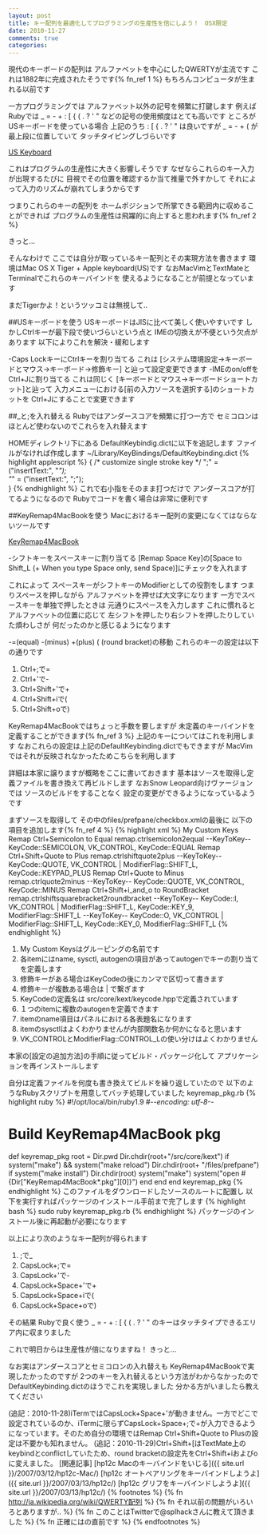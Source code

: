 ```yaml
---
layout: post
title: キー配列を最適化してプログラミングの生産性を倍にしよう！　OSX限定
date: 2010-11-27
comments: true
categories:
---
```



現代のキーボードの配列は
アルファベットを中心にしたQWERTYが主流です
これは1882年に完成されたそうです{% fn_ref 1 %}
もちろんコンピュータが生まれる以前です

一方プログラミングでは
アルファベット以外の記号を頻繁に打鍵します
例えばRubyでは _ = - + : [ { ( . ? ' "
などの記号の使用頻度はとても高いです
ところがUSキーボードを使っている場合
上記のうち : [ { . ? ' " は良いですが
_ = - + ( が最上段に位置していて
タッチタイピングしづらいです

[US Keyboard](http://en.wikipedia.org/wiki/File:Apple_iMac_Keyboard_A1242.JPG)

これはプログラムの生産性に大きく影響しそうです
なぜならこれらのキー入力が出現するたびに
目視でその位置を確認するか当て推量で外すかして
それによって入力のリズムが崩れてしまうからです

つまりこれらのキーの配列を
ホームポジションで所掌できる範囲内に収めることができれば
プログラムの生産性は飛躍的に向上すると思われます{% fn_ref 2 %}

きっと...

そんなわけで
ここでは自分が取っているキー配列とその実現方法を書きます
環境はMac OS X Tiger + Apple keyboard(US)です
なおMacVimとTextMateとTerminalでこれらのキーバインドを
使えるようになることが前提となっています

まだTigerかよ！というツッコミは無視して..

##USキーボードを使う
USキーボードはJISに比べて美しく使いやすいです
しかしCtrlキーが最下段で使いづらいという点と
IMEの切換えが不便という欠点があります
以下によりこれを解決・緩和します

-Caps LockキーにCtrlキーを割り当てる
これは
[システム環境設定->キーボードとマウス->キーボード->修飾キー]
と辿って設定変更できます
-IMEのon/offをCtrl+Jに割り当てる
これは同じく
[キーボードとマウス->キーボードショートカット]と辿って
入力メニューにおける[前の入力ソースを選択する]のショートカットを
Ctrl+Jにすることで変更できます

##_と;を入れ替える
Rubyではアンダースコアを頻繁に打つ一方で
セミコロンはほとんど使わないのでこれらを入れ替えます

HOMEディレクトリ下にある
DefaultKeybindig.dictに以下を追記します
ファイルがなければ作成します
~/Library/KeyBindings/DefaultKeybinding.dict
{% highlight applescript %}
{
	/* customize single stroke key */
    ";"  =	("insertText:", "_");     
    "_"  =	("insertText:", ";");     
}
{% endhighlight %}
これで右小指をそのまま打つだけで
アンダースコアが打てるようになるので
Rubyでコードを書く場合は非常に便利です

##KeyRemap4MacBookを使う
Macにおけるキー配列の変更になくてはならないツールです

[KeyRemap4MacBook](http://pqrs.org/macosx/keyremap4macbook/source.html.ja)

-シフトキーをスペースキーに割り当てる
[Remap Space Key]の[Space to Shift_L (+ When you type Space only, send Space)]にチェックを入れます

これによって
スペースキーがシフトキーのModifierとしての役割をします
つまりスペースを押しながら
アルファベットを押せば大文字になります
一方でスペースキーを単独で押したときは
元通りにスペースを入力します
これに慣れるとアルファベットの位置に応じて
左シフトを押したり右シフトを押したりしていた煩わしさが
何だったのかと感じるようになります

-=(equal) -(minus) +(plus) ( (round bracket)の移動
これらのキーの設定は以下の通りです
1. Ctrl+;で=
1. Ctrl+'で-
1. Ctrl+Shift+'で+
1. Ctrl+Shift+iで(
1. Ctrl+Shift+oで)

KeyRemap4MacBookではちょっと手数を要しますが
未定義のキーバインドを定義することができます{% fn_ref 3 %}
上記のキーについてはこれを利用します
なおこれらの設定は上記のDefaultKeybinding.dictでもできますが
MacVimではそれが反映されなかったためこちらを利用します

詳細は本家に譲りますが概略をここに書いておきます
基本はソースを取得し定義ファイルを書き換えて再ビルドします
なおSnow Leopard向けヴァージョンでは
ソースのビルドをすることなく
設定の変更ができるようになっているようです

まずソースを取得して
その中のfiles/prefpane/checkbox.xmlの最後に
以下の項目を追加します{% fn_ref 4 %}
{% highlight xml %}
 <item>
   <name>My Custom Keys</name>
   <list>
     <item>
       <name>Remap Ctrl+Semicolon to Equal</name>
       <sysctl>remap.ctrlsemicolon2equal</sysctl>
       <autogen>--KeyToKey-- KeyCode::SEMICOLON, VK_CONTROL, KeyCode::EQUAL</autogen>
     </item>
     <item>
       <name>Remap Ctrl+Shift+Quote to Plus</name>
       <sysctl>remap.ctrlshiftquote2plus</sysctl>
       <autogen>--KeyToKey-- KeyCode::QUOTE, VK_CONTROL | ModifierFlag::SHIFT_L, KeyCode::KEYPAD_PLUS</autogen>
     </item>
     <item>
       <name>Remap Ctrl+Quote to Minus</name>
       <sysctl>remap.ctrlquote2minus</sysctl>
       <autogen>--KeyToKey-- KeyCode::QUOTE, VK_CONTROL, KeyCode::MINUS</autogen>
     </item>
     <item>
       <name>Remap Ctrl+Shift+i_and_o to RoundBracket</name>
       <sysctl>remap.ctrlshiftsquarebracket2roundbracket</sysctl>
       <autogen>--KeyToKey-- KeyCode::I, VK_CONTROL | ModifierFlag::SHIFT_L, KeyCode::KEY_9, ModifierFlag::SHIFT_L</autogen>
       <autogen>--KeyToKey-- KeyCode::O, VK_CONTROL | ModifierFlag::SHIFT_L, KeyCode::KEY_0, ModifierFlag::SHIFT_L</autogen>
     </item>
   </list>
 </item>
{% endhighlight %}

1. My Custom Keysはグルーピングの名前です
1. 各itemにはname, sysctl, autogenの項目があってautogenでキーの割り当てを定義します
1. 修飾キーがある場合はKeyCodeの後にカンマで区切って書きます
1. 修飾キーが複数ある場合は | で繋ぎます
1. KeyCodeの定義名は src/core/kext/keycode.hppで定義されています
1. １つのitemに複数のautogenを定義できます
1. itemのname項目はパネルにおける各表題名になります
1. itemのsysctlはよくわかりませんが内部関数名か何かになると思います
1. VK_CONTROLとModifierFlag::CONTROL_Lの使い分けはよくわかりません

本家の[設定の追加方法]の手順に従ってビルド・パッケージ化して
アプリケーションを再インストールします

自分は定義ファイルを何度も書き換えてビルドを繰り返していたので
以下のようなRubyスクリプトを用意してバッチ処理していました
keyremap_pkg.rb
{% highlight ruby %}
#!/opt/local/bin/ruby1.9
#-*-encoding: utf-8-*-
# Build KeyRemap4MacBook pkg
def keyremap_pkg
  root = Dir.pwd
  Dir.chdir(root+"/src/core/kext")
  if system("make") && system("make reload")
    Dir.chdir(root+ "/files/prefpane")
    if system("make install")
      Dir.chdir(root)
      system("make")
      system("open #{Dir["KeyRemap4MacBook*.pkg"][0]}")
    end
  end
end
keyremap_pkg
{% endhighlight %}
このファイルをダウンロードしたソースのルートに配置し
以下を実行すればパッケージのインストール手前まで完了します
{% highlight bash %}
sudo ruby keyremap_pkg.rb
{% endhighlight %}
パッケージのインストール後に再起動が必要になります

以上により次のようなキー配列が得られます
1. ;で_
1. CapsLock+;で=
1. CapsLock+'で-
1. CapsLock+Space+'で+
1. CapsLock+Space+iで(
1. CapsLock+Space+oで)

その結果
Rubyで良く使う _ = - + : [ { ( . ? ' "
のキーはタッチタイプできるエリア内に収まりました

これで明日からは生産性が倍になりますね！
きっと...

なお実はアンダースコアとセミコロンの入れ替えも
KeyRemap4MacBookで実現したかったのですが
2つのキーを入れ替えるという方法がわからなかったので
DefaultKeybinding.dictのほうでこれを実現しました
分かる方がいましたら教えてください

(追記：2010-11-28)iTermではCapsLock+Space+'が動きません。一方でどこで設定されているのか、iTermに限らずCapsLock+Space+;で+が入力できるようになっています。そのため自分の環境ではRemap Ctrl+Shift+Quote to Plusの設定は不要かも知れません。
(追記：2010-11-29)Ctrl+Shift+[はTextMate上のkeybindとconflictしていたため、round bracketの設定先をCtrl+Shift+iおよびoに変えました。
[関連記事]
[hp12c Macのキーバインドをいじる]({{ site.url }}/2007/03/12/hp12c-Mac/)
[hp12c オートペアリングをキーバインドしようよ]({{ site.url }}/2007/03/13/hp12c/)
[hp12c グリフをキーバインドしようよ]({{ site.url }}/2007/03/13/hp12c/)
{% footnotes %}
   {% fn http://ja.wikipedia.org/wiki/QWERTY配列 %}
   {% fn それ以前の問題がいろいろとありますが.. %}
   {% fn このことはTwitterで@splhackさんに教えて頂きました %}
   {% fn 正確には</list></root>の直前です %}
{% endfootnotes %}
